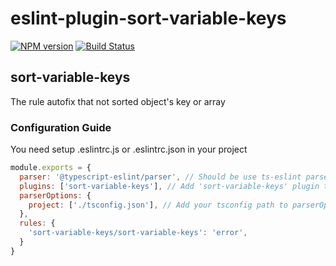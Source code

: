 # eslint-plugin-sort-variable-keys
[![NPM version][npm-image]][npm-url] [![Build Status][build-image]][build-url]

## sort-variable-keys
The rule autofix that not sorted object's key or array 

### Configuration Guide
You need setup .eslintrc.js or .eslintrc.json in your project
```js
module.exports = {
  parser: '@typescript-eslint/parser', // Should be use ts-eslint parser
  plugins: ['sort-variable-keys'], // Add 'sort-variable-keys' plugin to plugins
  parserOptions: {
    project: ['./tsconfig.json'], // Add your tsconfig path to parserOptions.project
  },
  rules: {
    'sort-variable-keys/sort-variable-keys': 'error',
  }
}
```

[npm-image]: http://img.shields.io/npm/v/eslint-plugin-sort-variable-keys.svg
[npm-url]: https://npmjs.org/package/eslint-plugin-sort-variable-keys

[build-image]: http://img.shields.io/github/workflow/status/ronpark-dev/eslint-plugin-sort-variable-keys/Build%20and%20unit%20test.svg
[build-url]: https://github.com/ronpark-dev/eslint-plugin-sort-variable-keys/actions/workflows/ci.yml

